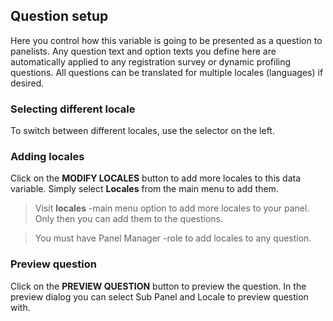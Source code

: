 ## Question setup

Here you control how this variable is going to be presented as a question to panelists. Any question text and option texts you define here are automatically applied to any registration survey or dynamic profiling questions. All questions can be translated for multiple locales (languages) if desired.

### Selecting different locale
To switch between different locales, use the selector on the left.

### Adding locales
Click on the **MODIFY LOCALES** button to add more locales to this data variable. Simply select **Locales** from the main menu to add them. 

> Visit **locales** -main menu option to add more locales to your panel. Only then you can add them to the questions.

> You must have Panel Manager -role to add locales to any question.

### Preview question
Click on the **PREVIEW QUESTION** button to preview the question. In the preview dialog you can select Sub Panel and Locale to preview question with.
